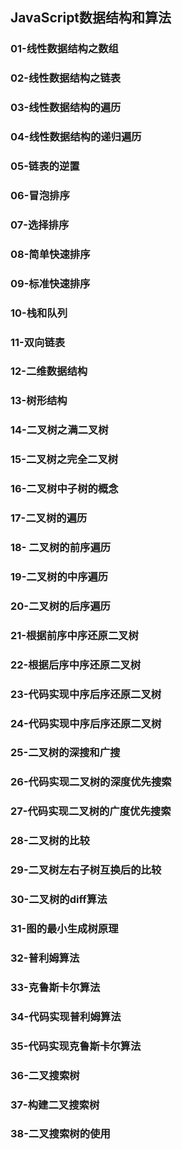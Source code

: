 ## JavaScript数据结构和算法

### 01-线性数据结构之数组

### 02-线性数据结构之链表

### 03-线性数据结构的遍历

### 04-线性数据结构的递归遍历

### 05-链表的逆置

### 06-冒泡排序

### 07-选择排序

### 08-简单快速排序

### 09-标准快速排序

### 10-栈和队列

### 11-双向链表

### 12-二维数据结构

### 13-树形结构

### 14-二叉树之满二叉树

### 15-二叉树之完全二叉树

### 16-二叉树中子树的概念

### 17-二叉树的遍历

### 18- 二叉树的前序遍历

### 19-二叉树的中序遍历

### 20-二叉树的后序遍历

### 21-根据前序中序还原二叉树

### 22-根据后序中序还原二叉树

### 23-代码实现中序后序还原二叉树

### 24-代码实现中序后序还原二叉树

### 25-二叉树的深搜和广搜

### 26-代码实现二叉树的深度优先搜索

### 27-代码实现二叉树的广度优先搜索

### 28-二叉树的比较

### 29-二叉树左右子树互换后的比较

### 30-二叉树的diff算法

### 31-图的最小生成树原理

### 32-普利姆算法

### 33-克鲁斯卡尔算法

### 34-代码实现普利姆算法

### 35-代码实现克鲁斯卡尔算法

### 36-二叉搜索树

### 37-构建二叉搜索树

### 38-二叉搜索树的使用
